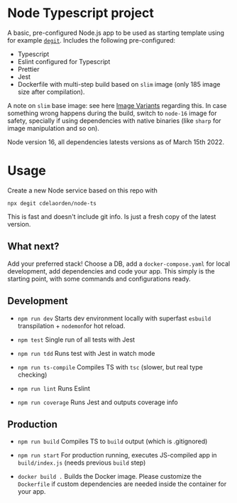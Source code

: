 # Node Typescript project
A basic, pre-configured Node.js app to be used as starting template using for example [`degit`](https://github.com/Rich-Harris/degit). Includes the following pre-configured:

- Typescript
- Eslint configured for Typescript
- Prettier
- Jest
- Dockerfile with multi-step build based on `slim` image (only 185 image size after compilation). 

A note on `slim` base image: see here [Image Variants](https://hub.docker.com/_/node) regarding this. In case something wrong happens during the build, switch to `node-16` image for safety, specially if using dependencies with native binaries (like `sharp` for image manipulation and so on).

Node version 16, all dependencies latests versions as of March 15th 2022.
# Usage
Create a new Node service based on this repo with
```
npx degit cdelaorden/node-ts
```
This is fast and doesn't include git info. Is just a fresh copy of the latest version.

## What next?
Add your preferred stack! Choose a DB, add a `docker-compose.yaml` for local development, add dependencies and code your app. This simply is the starting point, with some commands and configurations ready.
## Development

- `npm run dev`
Starts dev environment locally with superfast `esbuild` transpilation + `nodemon`for hot reload.

- `npm test`
Single run of all tests with Jest

- `npm run tdd`
Runs test with Jest in watch mode

- `npm run ts-compile`
Compiles TS with `tsc` (slower, but real type checking)

- `npm run lint`
Runs Eslint

- `npm run coverage`
Runs Jest and outputs coverage info

## Production

- `npm run build`
Compiles TS to `build` output (which is .gitignored)

- `npm run start`
For production running, executes JS-compiled app in `build/index.js` (needs previous `build` step)

- `docker build .`
Builds the Docker image. Please customize the `Dockerfile` if custom dependencies are needed inside the container for your app.

